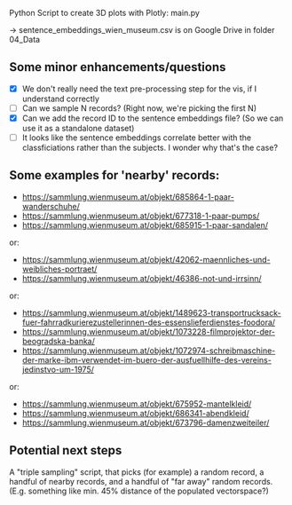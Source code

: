 Python Script to create 3D plots with Plotly: main.py

-> sentence_embeddings_wien_museum.csv is on Google Drive in folder 04_Data

## Some minor enhancements/questions

- [x] We don't really need the text pre-processing step for the vis, if I understand correctly
- [ ] Can we sample N records? (Right now, we're picking the first N)
- [x] Can we add the record ID to the sentence embeddings file? (So we can use it as a standalone dataset)
- [ ] It looks like the sentence embeddings correlate better with the classficiations rather than the subjects. I wonder why that's the case?

## Some examples for 'nearby' records:

- https://sammlung.wienmuseum.at/objekt/685864-1-paar-wanderschuhe/
- https://sammlung.wienmuseum.at/objekt/677318-1-paar-pumps/
- https://sammlung.wienmuseum.at/objekt/685915-1-paar-sandalen/

or:

- https://sammlung.wienmuseum.at/objekt/42062-maennliches-und-weibliches-portraet/
- https://sammlung.wienmuseum.at/objekt/46386-not-und-irrsinn/

or:

- https://sammlung.wienmuseum.at/objekt/1489623-transportrucksack-fuer-fahrradkurierezustellerinnen-des-essenslieferdienstes-foodora/
- https://sammlung.wienmuseum.at/objekt/1073228-filmprojektor-der-beogradska-banka/
- https://sammlung.wienmuseum.at/objekt/1072974-schreibmaschine-der-marke-ibm-verwendet-im-buero-der-ausfuellhilfe-des-vereins-jedinstvo-um-1975/

or: 

- https://sammlung.wienmuseum.at/objekt/675952-mantelkleid/
- https://sammlung.wienmuseum.at/objekt/686341-abendkleid/
- https://sammlung.wienmuseum.at/objekt/673796-damenzweiteiler/

## Potential next steps

A "triple sampling" script, that picks (for example) a random record, a handful of nearby records, and a handful of "far away" random records. (E.g. something like min. 45% distance of the populated vectorspace?)
